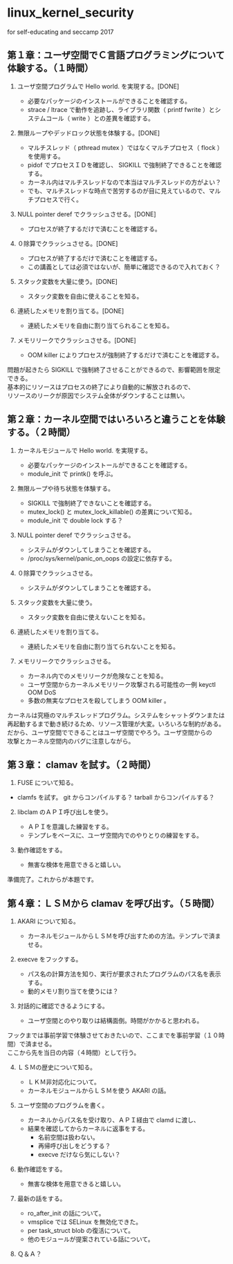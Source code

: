 # linux_kernel_security
for self-educating and seccamp 2017

## 第１章：ユーザ空間でＣ言語プログラミングについて体験する。（１時間）

1. ユーザ空間プログラムで Hello world. を実現する。[DONE]

    - 必要なパッケージのインストールができることを確認する。
    - strace / ltrace で動作を追跡し、ライブラリ関数（ printf fwrite ）とシステムコール（ write ）との差異を確認する。

2.  無限ループやデッドロック状態を体験する。[DONE]
    - マルチスレッド（ pthread mutex ）ではなくマルチプロセス（ flock ）を使用する。
    - pidof でプロセスＩＤを確認し、 SIGKILL で強制終了できることを確認する。
    - カーネル内はマルチスレッドなので本当はマルチスレッドの方がよい？
    - でも、マルチスレッドな時点で苦労するのが目に見えているので、マルチプロセスで行く。

3.  NULL pointer deref でクラッシュさせる。[DONE]
    - プロセスが終了するだけで済むことを確認する。

4. ０除算でクラッシュさせる。[DONE]
   - プロセスが終了するだけで済むことを確認する。
   - この講義としては必須ではないが、簡単に確認できるので入れておく？

5. スタック変数を大量に使う。[DONE]
   - スタック変数を自由に使えることを知る。

6. 連続したメモリを割り当てる。[DONE]
   - 連続したメモリを自由に割り当てられることを知る。

7. メモリリークでクラッシュさせる。[DONE]
   - OOM killer によりプロセスが強制終了するだけで済むことを確認する。

問題が起きたら SIGKILL で強制終了させることができるので、影響範囲を限定できる。  
基本的にリソースはプロセスの終了により自動的に解放されるので、  
リソースのリークが原因でシステム全体がダウンすることは無い。  

##  第２章：カーネル空間ではいろいろと違うことを体験する。（２時間）

1.  カーネルモジュールで Hello world. を実現する。
    - 必要なパッケージのインストールができることを確認する。
    - module_init で printk() を呼ぶ。

2.  無限ループや待ち状態を体験する。
    - SIGKILL で強制終了できないことを確認する。
    - mutex_lock() と mutex_lock_killable() の差異について知る。
    - module_init で double lock する？

3.  NULL pointer deref でクラッシュさせる。
    - システムがダウンしてしまうことを確認する。
    - /proc/sys/kernel/panic_on_oops の設定に依存する。

4. ０除算でクラッシュさせる。
   - システムがダウンしてしまうことを確認する。

5. スタック変数を大量に使う。
   - スタック変数を自由に使えないことを知る。

6. 連続したメモリを割り当てる。
   - 連続したメモリを自由に割り当てられないことを知る。

7. メモリリークでクラッシュさせる。
   - カーネル内でのメモリリークが危険なことを知る。
   - ユーザ空間からカーネルメモリリーク攻撃される可能性の一例 keyctl OOM DoS
   - 多数の無実なプロセスを殺してしまう OOM killer 。

カーネルは究極のマルチスレッドプログラム。システムをシャットダウンまたは  
再起動するまで動き続けるため、リソース管理が大変。いろいろな制約がある。  
だから、ユーザ空間でできることはユーザ空間でやろう。ユーザ空間からの  
攻撃とカーネル空間内のバグに注意しながら。  

## 第３章： clamav を試す。（２時間）

1.  FUSE について知る。
- clamfs を試す。 git からコンパイルする？ tarball からコンパイルする？

2.  libclam のＡＰＩ呼び出しを使う。
    - ＡＰＩを意識した練習をする。
    - テンプレをベースに、ユーザ空間内でのやりとりの練習をする。

3.  動作確認をする。
    - 無害な検体を用意できると嬉しい。

準備完了。これからが本題です。

## 第４章：ＬＳＭから clamav を呼び出す。（５時間）

1.  AKARI について知る。
    - カーネルモジュールからＬＳＭを呼び出すための方法。テンプレで済ませる。

2.  execve をフックする。
    - パス名の計算方法を知り、実行が要求されたプログラムのパス名を表示する。
    - 動的メモリ割り当てを使うには？

3.  対話的に確認できるようにする。
    - ユーザ空間とのやり取りは結構面倒。時間がかかると思われる。

フックまでは事前学習で体験させておきたいので、ここまでを事前学習（１０時間）で済ませる。  
ここから先を当日の内容（４時間）として行う。  

4. ＬＳＭの歴史について知る。
   - ＬＫＭ非対応化について。
   - カーネルモジュールからＬＳＭを使う AKARI の話。

5. ユーザ空間のプログラムを書く。
   - カーネルからパス名を受け取り、ＡＰＩ経由で clamd に渡し、
   - 結果を確認してからカーネルに返事をする。
     - 名前空間は扱わない。
     - 再帰呼び出しをどうする？
     - execve だけなら気にしない？

6. 動作確認をする。
   - 無害な検体を用意できると嬉しい。

7. 最新の話をする。
   - ro_after_init の話について。
   - vmsplice では SELinux を無効化できた。
   - per task_struct blob の復活について。
   - 他のモジュールが提案されている話について。

8. Ｑ＆Ａ？

